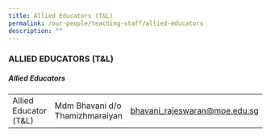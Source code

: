 ```yaml
---
title: Allied Educators (T&L)
permalink: /our-people/teaching-staff/allied-educators
description: ""
---
```

### ALLIED EDUCATORS (T&L)

##### Allied Educators
||||
|--- |--- |--- |
|Allied Educator (T&L)|Mdm Bhavani d/o Thamizhmaraiyan|[bhavani\_rajeswaran@moe.edu.sg](mailto:bhavani_rajeswaran@moe.edu.sg)|